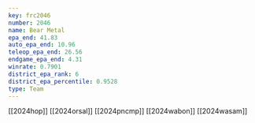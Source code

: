 ```yaml
---
key: frc2046
number: 2046
name: Bear Metal
epa_end: 41.83
auto_epa_end: 10.96
teleop_epa_end: 26.56
endgame_epa_end: 4.31
winrate: 0.7901
district_epa_rank: 6
district_epa_percentile: 0.9528
type: Team
---
```

[[2024hop]]
[[2024orsal]]
[[2024pncmp]]
[[2024wabon]]
[[2024wasam]]
